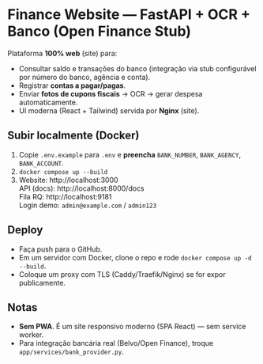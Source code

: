# Finance Website — FastAPI + OCR + Banco (Open Finance Stub)

Plataforma **100% web** (site) para:
- Consultar saldo e transações do banco (integração via stub configurável por número do banco, agência e conta).
- Registrar **contas a pagar/pagas**.
- Enviar **fotos de cupons fiscais** → OCR → gerar despesa automaticamente.
- UI moderna (React + Tailwind) servida por **Nginx** (site).

## Subir localmente (Docker)
1. Copie `.env.example` para `.env` e **preencha** `BANK_NUMBER`, `BANK_AGENCY`, `BANK_ACCOUNT`.
2. `docker compose up --build`
3. Website: http://localhost:3000  
   API (docs): http://localhost:8000/docs  
   Fila RQ: http://localhost:9181  
   Login demo: `admin@example.com` / `admin123`

## Deploy
- Faça push para o GitHub.
- Em um servidor com Docker, clone o repo e rode `docker compose up -d --build`.
- Coloque um proxy com TLS (Caddy/Traefik/Nginx) se for expor publicamente.

## Notas
- **Sem PWA**. É um site responsivo moderno (SPA React) — sem service worker.
- Para integração bancária real (Belvo/Open Finance), troque `app/services/bank_provider.py`.
